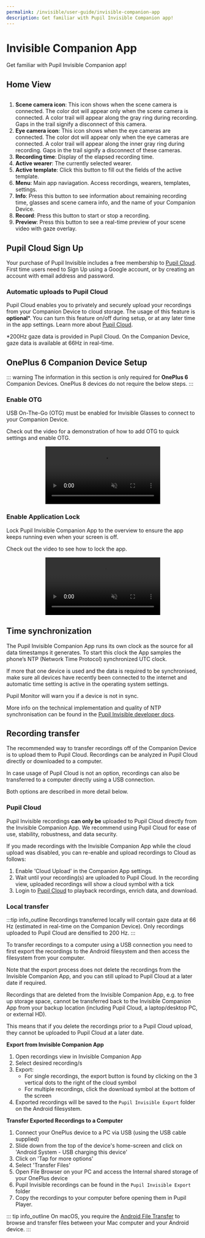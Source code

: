 ```yaml
---
permalink: /invisible/user-guide/invisible-companion-app
description: Get familiar with Pupil Invisible Companion app!
---
```


# Invisible Companion App
Get familiar with Pupil Invisible Companion app!

## Home View
<div class="pb-4" style="display:flex;justify-content:center;">
  <v-img
  :src="require('../../media/invisible/invisible-companion-app/invisible-companion-intro.jpg')"
  max-width=80%
  >
  </v-img>
</div>

1. **Scene camera icon**: This icon shows when the scene camera is connected. The color dot will appear only when the scene camera is connected. A color trail will appear along the gray ring during recording. Gaps in the trail signify a disconnect of this camera.
2. **Eye camera icon**: This icon shows when the eye cameras are connected. The color dot will appear only when the eye cameras are connected. A color trail will appear along the inner gray ring during recording. Gaps in the trail signify a disconnect of these cameras.
3. **Recording time**: Display of the elapsed recording time.
4. **Active wearer**: The currently selected wearer.
5. **Active template**: Click this button to fill out the fields of the active template.
6. **Menu**: Main app naviagation. Access recordings, wearers, templates, settings.
7. **Info**: Press this button to see information about remaining recording time, glasses and scene camera info, and the name of your Companion Device.
8. **Record**: Press this button to start or stop a recording.
9. **Preview**: Press this button to see a real-time preview of your scene video with gaze overlay.


## Pupil Cloud Sign Up

Your purchase of Pupil Invisible includes a free membership to [Pupil Cloud](/cloud). First time users need to Sign Up 
using a Google account, or by creating an account with email address and password.

### Automatic uploads to Pupil Cloud

Pupil Cloud enables you to privately and securely upload your recordings from your Companion Device to cloud storage. 
The usage of this feature is **optional***. You can turn this feature on/off during setup, or at any later time in the 
app settings. Learn more about [Pupil Cloud](/cloud).

*200Hz gaze data is provided in Pupil Cloud. On the Companion Device, gaze data is available at 66Hz in real-time.
<v-divider></v-divider>

## OnePlus 6 Companion Device Setup

::: warning
The information in this section is only required for **OnePlus 6** Companion Devices. OnePlus 8 devices do not require the below steps.
:::

### Enable OTG
USB On-The-Go (OTG) must be enabled for Invisible Glasses to connect to your Companion Device.

Check out the video for a demonstration of how to add OTG to quick settings and enable OTG.

<div style="display:flex;flex-direction:row;justify-content:center;" class="pb-4">
    <video style="max-height: 700px;" controls muted>
      <source src="../../media/invisible/invisible-companion-app/videos/usb_otg_oneplus6.mp4" type="video/mp4">
    </video>
</div>


### Enable Application Lock

Lock Pupil Invisible Companion App to the overview to ensure the app keeps running even when your screen is off.

Check out the video to see how to lock the app.

<div style="display:flex;flex-direction:row;justify-content:center;" class="pb-4">
   <video style="max-height: 700px;" controls muted>
     <source src="../../media/invisible/invisible-companion-app/videos/app_lock_oneplus6.mp4" type="video/mp4">
   </video>
</div>

## Time synchronization

The Pupil Invisible Companion App runs its own clock as the source for all data timestamps it generates. To start this clock the App samples the phone’s NTP (Network Time Protocol) synchronized UTC clock.

If more that one device is used and the data is required to be synchronised, make sure all devices have recently been connected to the internet and automatic time setting is active in the operating system settings.

Pupil Monitor will warn you if a device is not in sync.

More info on the technical implementation and quality of NTP synchronisation can be found in the [Pupil Invisible developer docs](/developer/invisible/#time-synchronization "Pupil Invisible developer docs - time synchronization").

## Recording transfer
The recommended way to transfer recordings off of the Companion Device is to upload them to Pupil Cloud. Recordings can be analyzed in Pupil Cloud directly or downloaded to a computer. 

In case usage of Pupil Cloud is not an option, recordings can also be transferred to a computer directly using a USB connection. 

Both options are described in more detail below.

### Pupil Cloud

Pupil Invisible recordings **can only be** uploaded to Pupil Cloud directly from the Invisible Companion App. We recommend using Pupil Cloud for ease of use, stability, robustness, and data security. 

If you made recordings with the Invisible Companion App while the cloud upload was disabled, you can re-enable and upload recordings to Cloud as follows:

1. Enable 'Cloud Upload' in the Companion App settings.
2. Wait until your recording(s) are uploaded to Pupil Cloud. In the recording view, uploaded recordings will show a cloud symbol with a tick
3. Login to [Pupil Cloud](https://cloud.pupil-labs.com "Pupil Cloud") to playback recordings, enrich data, and download.

### Local transfer

:::tip
<v-icon large color="info">info_outline</v-icon>
Recordings transferred locally will contain gaze data at 66 Hz (estimated in real-time on the Companion Device). Only 
recordings uploaded to Pupil Cloud are densified to 200 Hz.
:::

To transfer recordings to a computer using a USB connection you need to first export the recordings to the Android filesystem and then access the filesystem from your computer.

Note that the export process does not delete the recordings from the Invisible Companion App, and you can still upload 
to Pupil Cloud at a later date if required. 

Recordings that are deleted from the Invisible Companion App, e.g. to free up storage space, cannot be transferred back 
to the Invisible Companion App from your backup location (including Pupil Cloud, a laptop/desktop PC, or external HD). 

This means that if you delete the recordings prior to a Pupil Cloud upload, they cannot be uploaded to Pupil Cloud at a 
later date.

**Export from Invisible Companion App**
1. Open recordings view in Invisible Companion App
2. Select desired recording/s
3. Export:
   - For single recordings, the export button is found by clicking on the 3 vertical dots to 
     the right of the cloud symbol
   - For multiple recordings, click the download symbol at the bottom of the screen    
4. Exported recordings will be saved to the `Pupil Invisible Export` folder on the Android filesystem.
    
**Transfer Exported Recordings to a Computer**
1. Connect your OnePlus device to a PC via USB (using the USB cable supplied)
2. Slide down from the top of the device's home-screen and click on 'Android System - USB charging this device'
3. Click on 'Tap for more options'
4. Select 'Transfer Files'
5. Open File Browser on your PC and access the Internal shared storage of your OnePlus device
6. Pupil Invisible recordings can be found in the `Pupil Invisible Export` folder
7. Copy the recordings to your computer before opening them in Pupil Player.

::: tip
<v-icon large color="info">info_outline</v-icon>
On macOS, you require the <a href="https://www.android.com/filetransfer/" alt="Android File Transfer website">Android File Transfer</a> to browse and transfer files between your Mac computer and your Android device.
:::

